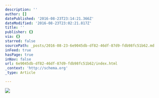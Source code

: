 ```yaml
---
description: ''
author: []
datePublished: '2016-08-23T23:14:21.366Z'
dateModified: '2016-08-23T23:02:21.817Z'
title: ''
publisher: {}
via: {}
starred: false
sourcePath: _posts/2016-08-23-6e9045db-df82-46df-87d9-fdb98fc51b62.md
inFeed: true
hasPage: true
inNav: false
url: 6e9045db-df82-46df-87d9-fdb98fc51b62/index.html
_context: 'http://schema.org'
_type: Article

---
```

![](https://the-grid-user-content.s3-us-west-2.amazonaws.com/1cd9eb7c-b463-4640-a13d-e93bffb6ad0c.png)
